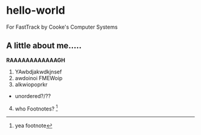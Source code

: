 # hello-world
For FastTrack by Cooke's Computer Systems
## A little about me.....
**RAAAAAAAAAAAAGH**
1. YAwbdjakwdkjnsef
2. awdoinoi FMEWoip 
3. alkwiopoprkr
- unordered?/??
4. who
Footnotes?
[^1]

[^1]: yea footnote
